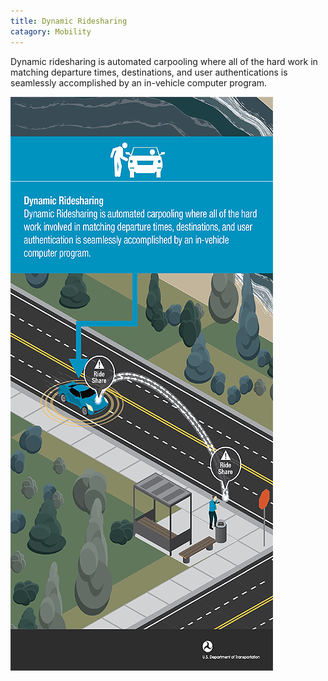 ```yaml
---
title: Dynamic Ridesharing
catagory: Mobility
---
```


Dynamic ridesharing is automated carpooling where all of the hard work in matching departure times, destinations, and user authentications is seamlessly accomplished by an in-vehicle computer program.

![Dynamic Ridesharing](../../assets/images/infographics/V2I_DynamicRidesharing-MED01.png)